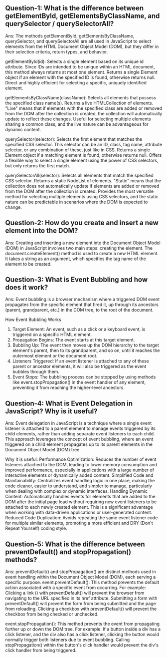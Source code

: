 ## Question-1: What is the difference between getElementById, getElementsByClassName, and querySelector / querySelectorAll?

Ans:
The methods getElementById, getElementsByClassName, querySelector, and querySelectorAll are all used in JavaScript to select elements from the HTML Document Object Model (DOM), but they differ in their selection criteria, return types, and behavior.

getElementById(id):
Selects a single element based on its unique id attribute. Since IDs are intended to be unique within an HTML document, this method always returns at most one element.
Returns a single Element object if an element with the specified ID is found, otherwise returns null.
Direct and highly efficient for selecting a specific, uniquely identified element.

getElementsByClassName(className):
Selects all elements that possess the specified class name(s).
Returns a live HTMLCollection of elements. "Live" means that if elements with the specified class are added or removed from the DOM after the collection is created, the collection will automatically update to reflect these changes.
 Useful for selecting multiple elements sharing a common class, and the live nature can be advantageous for dynamic content.

 querySelector(selector):
 Selects the first element that matches the specified CSS selector. This selector can be an ID, class, tag name, attribute selector, or any combination of these, just like in CSS.
 Returns a single Element object if a matching element is found, otherwise returns null.
 Offers a flexible way to select a single element using the power of CSS selectors, but only returns the first match. 

querySelectorAll(selector):
 Selects all elements that match the specified CSS selector.
Returns a static NodeList of elements. "Static" means that the collection does not automatically update if elements are added or removed from the DOM after the collection is created.
Provides the most versatile method for selecting multiple elements using CSS selectors, and the static nature can be predictable in scenarios where the DOM is expected to change. 

## Question-2: How do you create and insert a new element into the DOM?
Ans:
Creating and inserting a new element into the Document Object Model (DOM) in JavaScript involves two main steps: creating the element.
The document.createElement() method is used to create a new HTML element. It takes a string as an argument, which specifies the tag name of the element to be created.

## Question-3: What is Event Bubbling and how does it work?
Ans:
Event bubbling is a browser mechanism where a triggered DOM event propagates from the specific element that fired it, up through its ancestors (parent, grandparent, etc.) in the DOM tree, to the root of the document.

How Event Bubbling Works
1. Target Element:
An event, such as a click or a keyboard event, is triggered on a specific HTML element. 
2. Propagation Begins:
The event starts at this target element. 
3. Bubbling Up:
The event then moves up the DOM hierarchy to the target element's parent, then to its grandparent, and so on, until it reaches the outermost element or the document root. 
4. Listeners Triggered:
If an event listener is attached to any of these parent or ancestor elements, it will also be triggered as the event bubbles through them. 
5. Event Stops:
The bubbling process can be stopped by using methods like event.stopPropagation() in the event handler of any element, preventing it from reaching the higher-level ancestors. 

## Question-4: What is Event Delegation in JavaScript? Why is it useful?
Ans:
Event delegation in JavaScript is a technique where a single event listener is attached to a parent element to manage events triggered by its child elements, rather than adding separate event listeners to each child. This approach leverages the concept of event bubbling, where an event triggered on a child element propagates up to its parent elements in the Document Object Model (DOM) tree. 

Why it is useful:
Performance Optimization:
Reduces the number of event listeners attached to the DOM, leading to lower memory consumption and improved performance, especially in applications with a large number of interactive elements or dynamically added content.
Simplified Code and Maintainability:
Centralizes event handling logic in one place, making the code cleaner, easier to understand, and simpler to manage, particularly when dealing with complex or dynamic interfaces.
Handling Dynamic Content:
Automatically handles events for elements that are added to the DOM after the initial page load without requiring new event listeners to be attached to each newly created element. This is a significant advantage when working with data-driven applications or user-generated content.
Reduced Code Duplication:
Avoids repeating the same event listener code for multiple similar elements, promoting a more efficient and DRY (Don't Repeat Yourself) coding style.

## Question-5: What is the difference between preventDefault() and stopPropagation() methods?
Ans:
preventDefault() and stopPropagation() are distinct methods used in event handling within the Document Object Model (DOM), each serving a specific purpose.
event.preventDefault():
This method prevents the default action associated with a specific event from occurring. For example:
Clicking a link (<a>) with preventDefault() will prevent the browser from navigating to the URL specified in its href attribute.
Submitting a form with preventDefault() will prevent the form from being submitted and the page from reloading.
Clicking a checkbox with preventDefault() will prevent the checkbox from being checked or unchecked.

event.stopPropagation():
This method prevents the event from propagating further up or down the DOM tree.
For example:
If a button inside a div has a click listener, and the div also has a click listener, clicking the button would normally trigger both listeners due to event bubbling. Calling stopPropagation() within the button's click handler would prevent the div's click handler from being triggered.